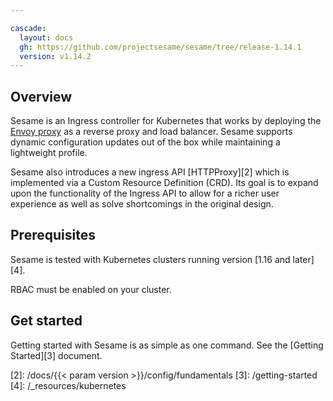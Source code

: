 ```yaml
---

cascade:
  layout: docs
  gh: https://github.com/projectsesame/sesame/tree/release-1.14.1
  version: v1.14.2
---
```


## Overview
Sesame is an Ingress controller for Kubernetes that works by deploying the [Envoy proxy][1] as a reverse proxy and load balancer.
Sesame supports dynamic configuration updates out of the box while maintaining a lightweight profile.

Sesame also introduces a new ingress API [HTTPProxy][2] which is implemented via a Custom Resource Definition (CRD).
Its goal is to expand upon the functionality of the Ingress API to allow for a richer user experience as well as solve shortcomings in the original design.

## Prerequisites
Sesame is tested with Kubernetes clusters running version [1.16 and later][4].

RBAC must be enabled on your cluster.

## Get started
Getting started with Sesame is as simple as one command.
See the [Getting Started][3] document.

[1]: https://www.envoyproxy.io/
[2]: /docs/{{< param version >}}/config/fundamentals
[3]: /getting-started
[4]: /_resources/kubernetes